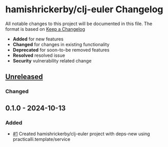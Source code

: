 # hamishrickerby/clj-euler Changelog

All notable changes to this project will be documented in this file.
The format is based on [Keep a Changelog](https://keepachangelog.com/en/1.0.0/)

* **Added** for new features
* **Changed** for changes in existing functionality
* **Deprecated** for soon-to-be removed features
* **Resolved** resolved issue
* **Security** vulnerability related change

## [Unreleased]

### Changed

## 0.1.0 - 2024-10-13

### Added

* [#1](https://github.com/practicalli/clojure/issues/1) Created hamishrickerby/clj-euler project with deps-new using practicalli.template/service

[Unreleased]: https://github.com/hamishrickerby/clj-euler/compare/0.1.1...HEAD
